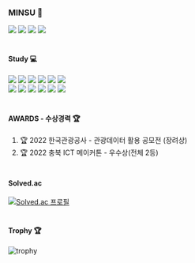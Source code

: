 <div align="left">
  
### MINSU 👋
  
  <a href="https://github.com/lookinmin"><img src="https://img.shields.io/badge/GitHub-181717?style=flat-square&logo=GitHub&logoColor=white"/></a>
  <a href="https://www.instagram.com/lookin_min" target="_blank"><img src="https://img.shields.io/badge/Instagram-E4405F?style=flat&logo=Instagram&logoColor=white"/></a>
  <a href="mailto:sncalphs@gmail.com" target="_blank"><img src="https://img.shields.io/badge/sncalphs@gmail.com-EA4335?style=flat&logo=Gmail&logoColor=white"/></a>
  <a href="https://www.acmicpc.net/user/sncalphs"><img src="https://img.shields.io/badge/BaekJoon-2FA4FF?style=flat-square&logo=Bilibili&logoColor=white"/></a>
  
  #

  #### Study 💻
  <img src="https://img.shields.io/badge/C-1B1A17?style=flat-square&logo=C&logoColor=white"/>
  <img src="https://img.shields.io/badge/C++-00599C?style=flat-square&logo=c%2B%2B&logoColor=white">
  <img src="https://img.shields.io/badge/Python-3776AB?style=flat-square&logo=python&logoColor=white"> 
  <img src="https://img.shields.io/badge/HTML-E34F26?style=flat-square&logo=html5&logoColor=white"> 
  <img src="https://img.shields.io/badge/CSS-1572B6?style=flat-square&logo=css3&logoColor=white"> 
  <img src="https://img.shields.io/badge/JavaXcript-F7DF1E?style=flat-square&logo=javascript&logoColor=white"><br>
  <img src="https://img.shields.io/badge/MySQL-4479A1?style=flat-square&logo=mysql&logoColor=white">
  <img src="https://img.shields.io/badge/MongoDB-47A248?style=flat-square&logo=MongoDB&logoColor=white">
  <img src="https://img.shields.io/badge/React-61DAFB?style=flat-square&logo=react&logoColor=black">
  <img src="https://img.shields.io/badge/Express-000000?style=flat&logo=Express&logoColor=white">
  <img src="https://img.shields.io/badge/Node.js-339933?style=flat-square&logo=Node.js&logoColor=white">
  <img src="https://img.shields.io/badge/Flutter-02569B?style=flat&logo=Flutter&logoColor=white"/>
  <br>

  #
  
  #### AWARDS - 수상경력 🏆
  1. 🏆 2022 한국관광공사 - 관광데이터 활용 공모전 (장려상)
  2. 🏆 2022 충북 ICT 메이커톤 - 우수상(전체 2등)
  
  #
  
  #### Solved.ac
[![Solved.ac 프로필](http://mazassumnida.wtf/api/v2/generate_badge?boj=sncalphs)](https://solved.ac/sncalphs)

  
  #
  
  #### Trophy 🏆
  ![trophy](https://github-profile-trophy.vercel.app/?username=lookinmin)

    
  </div>

</div>

<!--
**lookinmin/lookinmin** is a ✨ _special_ ✨ repository because its `README.md` (this file) appears on your GitHub profile.

Here are some ideas to get you started:

- 🔭 I’m currently working on ...
- 🌱 I’m currently learning ...
- 👯 I’m looking to collaborate on ...
- 🤔 I’m looking for help with ...
- 💬 Ask me about ...
- 📫 How to reach me: ...
- 😄 Pronouns: ...
- ⚡ Fun fact: ...
-->
